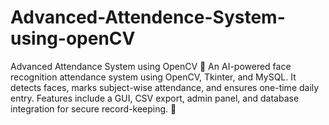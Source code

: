 # Advanced-Attendence-System-using-openCV
Advanced Attendance System using OpenCV 🎯 An AI-powered face recognition attendance system using OpenCV, Tkinter, and MySQL. It detects faces, marks subject-wise attendance, and ensures one-time daily entry. Features include a GUI, CSV export, admin panel, and database integration for secure record-keeping. 🚀
